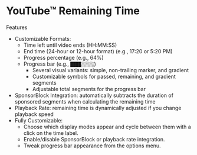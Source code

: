 # YouTube™ Remaining Time

Features
- Customizable Formats:
  - Time left until video ends (HH:MM:SS)
  - End time (24-hour or 12-hour format) (e.g., 17:20 or 5:20 PM)
  - Progress percentage (e.g., 64%)
  - Progress bar (e.g., `████░░░░░`)
    - Several visual variants: simple, non-trailing marker, and gradient
    - Customizable symbols for passed, remaining, and gradient segments
    - Adjustable total segments for the progress bar
- SponsorBlock Integration: automatically subtracts the duration of sponsored segments when calculating the remaining time
- Playback Rate: remaining time is dynamically adjusted if you change playback speed
- Fully Customizable:
  - Choose which display modes appear and cycle between them with a click on the time label.
  - Enable/disable SponsorBlock or playback rate integration.
  - Tweak progress bar appearance from the options menu.
